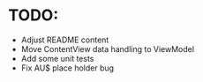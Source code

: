#  TODO:

* Adjust README content
* Move ContentView data handling to ViewModel
* Add some unit tests
* Fix AU$ place holder bug
